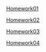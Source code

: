 
[Homework01](./Homework01.ipynb)

[Homework02](./Homework02.ipynb)

[Homework03](./Homework03.ipynb)

[Homework04](./Homework04.ipynb)
